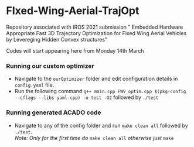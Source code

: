 # FIxed-Wing-Aerial-TrajOpt
Repository associated with IROS 2021 submission " Embedded Hardware Appropriate Fast 3D Trajectory Optimization for Fixed Wing Aerial Vehicles  by Levereging Hidden Convex structures"

Codes will start appearing here from Monday 14th March  

### Running our custom optimizer
* Navigate to the ```ourOptimizer``` folder and edit configuration details in ```config.yaml``` file.
* Run the following command ```g++ main.cpp FWV_optim.cpp $(pkg-config --cflags --libs yaml-cpp) -o test -O2``` followed by ```./test```  


### Running generated ACADO code
* Navigate to any of the config folder and run ```make clean all``` followed by ```./test```.   
_Note: Only for the first time do_ ```make clean all``` _otherwise just_ ```make```
 
